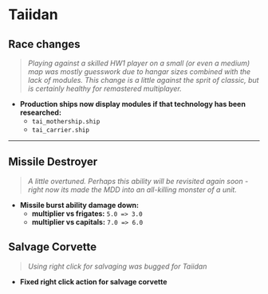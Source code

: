 # Taiidan

## Race changes
> *Playing against a skilled HW1 player on a small (or even a medium) map was mostly guesswork due to hangar sizes combined with the lack of modules. This change is a little against the sprit of classic, but is certainly healthy for remastered multiplayer.*
* **Production ships now display modules if that technology has been researched:**
  * `tai_mothership.ship`
  * `tai_carrier.ship`

---

## Missile Destroyer
> *A little overtuned. Perhaps this ability will be revisited again soon - right now its made the MDD into an all-killing monster of a unit.*
* **Missile burst ability damage down:**
  * **multiplier vs frigates:** `5.0 => 3.0`
  * **multiplier vs capitals:** `7.0 => 6.0`
  
## Salvage Corvette
> *Using right click for salvaging was bugged for Taiidan*
* **Fixed right click action for salvage corvette**
